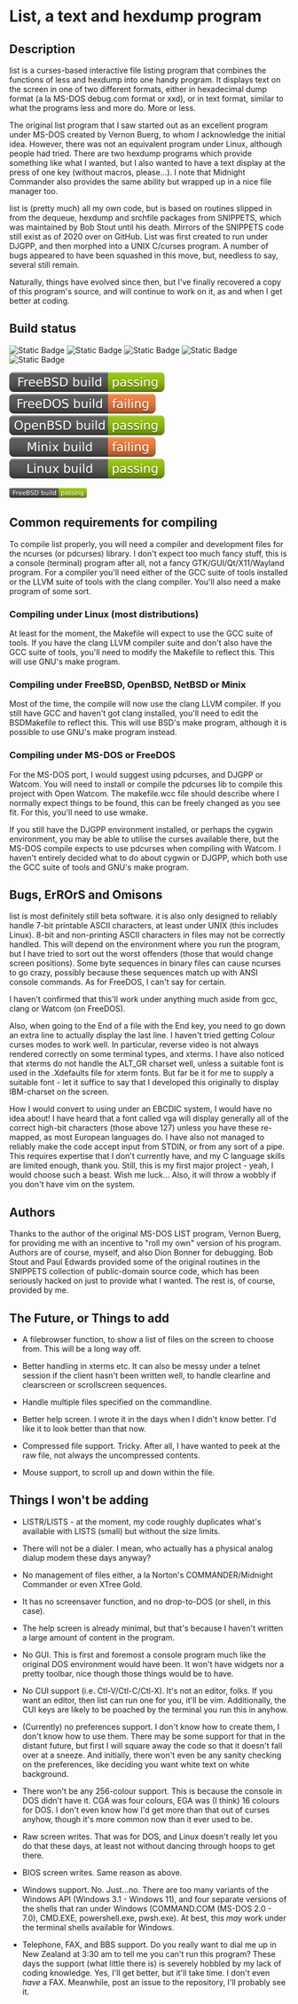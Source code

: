 # List, a text and hexdump program

## Description

list is a curses-based interactive file listing program that combines the functions of less and hexdump into one handy program. It displays text on the screen in one of two different formats, either in hexadecimal dump format (a la MS-DOS debug.com format or xxd), or in text format, similar to what the programs less and more do. More or less.

The original list program that I saw started out as an excellent program under MS-DOS created by Vernon Buerg, to whom I acknowledge the initial idea. However, there was not an equivalent program under Linux, although people had tried. There are two hexdump programs which provide something like what I wanted, but I also wanted to have a text display at the press of one key (without macros, please...). I note that Midnight Commander also provides the same ability but wrapped up in a nice file manager too.

list is (pretty much) all my own code, but is based on routines slipped in from the dequeue, hexdump and srchfile packages from SNIPPETS, which was maintained by Bob Stout until his death. Mirrors of the SNIPPETS code still exist as of 2020 over on GitHub. List was first created to run under DJGPP, and then morphed into a UNIX C/curses program. A number of bugs appeared to have been squashed in this move, but, needless to say, several still remain.

Naturally, things have evolved since then, but I've finally recovered a copy of this program's source, and will continue to work on it, as and when I get better at coding.
## Build status
![Static Badge](https://img.shields.io/badge/FreeBSD_build-passing-green?style=plastic)
![Static Badge](https://img.shields.io/badge/FreeDOS_build-passing-green?style=plastic)
![Static Badge](https://img.shields.io/badge/OpenBSD_build-passing-green?style=plastic)
![Static Badge](https://img.shields.io/badge/Linux_build-passing-green?style=plastic)
![Static Badge](https://img.shields.io/badge/Minix_build-passing-green?style=plastic)

![Static Badge](badge-img/FreeBSD-pass.svg)
![Static Badge](badge-img/FreeDOS-fail.svg)
![Static Badge](badge-img/OpenBSD-pass.svg)
![Static Badge](badge-img/Minix-fail.svg)
![Static Badge](badge-img/Linux-pass.svg)



<img><svg xmlns="http://www.w3.org/2000/svg" xmlns:xlink="http://www.w3.org/1999/xlink" width="140" height="18" role="img" aria-label="FreeBSD build: passing"><title>FreeBSD build: passing</title><linearGradient id="s" x2="0" y2="100%"><stop offset="0" stop-color="#fff" stop-opacity=".7"/><stop offset=".1" stop-color="#aaa" stop-opacity=".1"/><stop offset=".9" stop-color="#000" stop-opacity=".3"/><stop offset="1" stop-color="#000" stop-opacity=".5"/></linearGradient><clipPath id="r"><rect width="140" height="18" rx="4" fill="#fff"/></clipPath><g clip-path="url(#r)"><rect width="89" height="18" fill="#555"/><rect x="89" width="51" height="18" fill="#97ca00"/><rect width="140" height="18" fill="url(#s)"/></g><g fill="#fff" text-anchor="middle" font-family="Verdana,Geneva,DejaVu Sans,sans-serif" text-rendering="geometricPrecision" font-size="110"><text aria-hidden="true" x="455" y="140" fill="#010101" fill-opacity=".3" transform="scale(.1)" textLength="790">FreeBSD build</text><text x="455" y="130" transform="scale(.1)" fill="#fff" textLength="790">FreeBSD build</text><text aria-hidden="true" x="1135" y="140" fill="#010101" fill-opacity=".3" transform="scale(.1)" textLength="410">passing</text><text x="1135" y="130" transform="scale(.1)" fill="#fff" textLength="410">passing</text></g></svg></img>

## Common requirements for compiling
To compile list properly, you will need a compiler and development files for the ncurses (or pdcurses)
library. I don't expect too much fancy stuff, this is a console (terminal) program after all, not a fancy 
GTK/GUI/Qt/X11/Wayland program. For a compiler you'll need either of the GCC suite of tools installed or
the LLVM suite of tools with the clang compiler. You'll also need a make program of some sort.

### Compiling under Linux (most distributions)
At least for the moment, the Makefile will expect to use the GCC suite of tools. If you have the clang
LLVM compiler suite and don't also have the GCC suite of tools, you'll need to modify the Makefile to
reflect this. This will use GNU's make program.

### Compiling under FreeBSD, OpenBSD, NetBSD or Minix
Most of the time, the compile will now use the clang LLVM compiler. If you still have GCC and haven't got
clang installed, you'll need to edit the BSDMakefile to reflect this. This will use BSD's make program,
although it is possible to use GNU's make program instead.

### Compiling under MS-DOS or FreeDOS
For the MS-DOS port, I would suggest using pdcurses, and DJGPP or Watcom. You will need to install or
compile the pdcurses lib to compile this project with Open Watcom. The makefile.wcc file should describe
where I normally expect things to be found, this can be freely changed as you see fit. For this, you'll
need to use wmake.

If you still have the DJGPP environment installed, or perhaps the cygwin environment, you may be able
to utilise the curses available there, but the MS-DOS compile expects to use pdcurses when compiling
with Watcom. I haven't entirely decided what to do about cygwin or DJGPP, which both use the GCC suite
of tools and GNU's make program.

## Bugs, ErROrS and Omisons
list is most definitely still beta software. it is also only designed to reliably handle 7-bit printable ASCII characters, at least under UNIX (this includes Linux). 8-bit and non-printing ASCII characters in files may not be correctly handled. This will depend on the environment where you run the program, but I have tried to sort out the worst offenders (those that would change screen positions).  Some byte sequences in binary files can cause ncurses to go crazy, possibly because these sequences match up with ANSI console commands. As for FreeDOS, I can't say for certain.

I haven't confirmed that this'll work under anything much aside from gcc, clang or Watcom (on FreeDOS).

Also, when going to the End of a file with the End key, you need to go down an extra line to actually display the last line. I haven't tried getting Colour curses modes to work well. In particular, reverse video is not always rendered correctly on some terminal types, and xterms. I have also noticed that xterms do not handle the ALT_GR charset well, unless a suitable font is used in the .Xdefaults file for xterm fonts. But far be it for me to supply a suitable font - let it suffice to say that I developed this originally to display IBM-charset on the screen.

How I would convert to using under an EBCDIC system, I would have no idea about! I have heard that a font called vga will display generally all of the correct high-bit characters (those above 127) unless you have these re-mapped, as most European languages do. I have also not managed to reliably make the code accept input from STDIN, or from any sort of a pipe. This requires expertise that I don't currently have, and my C language skills are limited enough, thank you. Still, this is my first major project - yeah, I would choose such a beast. Wish me luck... Also, it will throw a wobbly if you don't have vim on the system.

## Authors
Thanks to the author of the original MS-DOS LIST program, Vernon Buerg, for providing me with an incentive to "roll my own" version of his program. Authors are of course, myself, and also Dion Bonner for debugging. Bob Stout and Paul Edwards provided some of the original routines in the SNIPPETS collection of public-domain source code, which has been seriously hacked on just to provide what I wanted. The rest is, of course, provided by me.

## The Future, or Things to add

* A filebrowser function, to show a list of files on the screen to choose from. This will be a long way off.

* Better handling in xterms etc. It can also be messy under a telnet session if the client hasn't been written well, to handle clearline and clearscreen or scrollscreen sequences.

* Handle multiple files specified on the commandline.

* Better help screen. I wrote it in the days when I didn't know better. I'd like it to look better than that now.

* Compressed file support. Tricky. After all, I have wanted to peek at the raw file, not always the uncompressed contents.

* Mouse support, to scroll up and down within the file.

## Things I won't be adding

* LISTR/LISTS - at the moment, my code roughly duplicates what's available with LISTS (small) but without the size limits. 

* There will not be a dialer. I mean, who actually has a physical analog dialup modem these days anyway?

* No management of files either, a la Norton's COMMANDER/Midnight Commander or even XTree Gold.

* It has no screensaver function, and no drop-to-DOS (or shell, in this case). 

* The help screen is already minimal, but that's because I haven't written a large amount of content in the program.

* No GUI. This is first and foremost a console program much like the original DOS environment would have been. It won't have widgets nor a pretty toolbar, nice though those things would be to have.

* No CUI support (i.e. Ctl-V/Ctl-C/Ctl-X). It's not an editor, folks. If you want an editor, then list can run one for you, it'll be vim. Additionally, the CUI keys are likely to be poached by the terminal you run this in anyhow.

* (Currently) no preferences support. I don't know how to create them, I don't know how to use them. There may be some support for that in the distant future, but first I will square away the code so that it doesn't fall over at a sneeze. And initially, there won't even be any sanity checking on the preferences, like deciding you want white text on white background. 

* There won't be any 256-colour support. This is because the console in DOS didn't have it. CGA was four colours, EGA was (I think) 16 colours for DOS. I don't even know how I'd get more than that out of curses anyhow, though it's more common now than it ever used to be.

* Raw screen writes. That was for DOS, and Linux doesn't really let you do that these days, at least not without dancing through hoops to get there.

* BIOS screen writes. Same reason as above.

* Windows support. No. Just…no. There are too many variants of the Windows API (Windows 3.1 - Windows 11), and four separate versions of the shells that ran under Windows (COMMAND.COM (MS-DOS 2.0 - 7.0), CMD.EXE, powershell.exe, pwsh.exe). At best, this _may_ work under the terminal shells available for
Windows.

* Telephone, FAX, and BBS support. Do you really want to dial me up in New Zealand at 3:30 am to tell me you can't run this program? These days the support (what little there is) is severely hobbled by my lack of coding knowledge. Yes, I'll get better, but it'll take time. I don't even _have_ a FAX. Meanwhile, post an issue to the repository, I'll probably see it.
